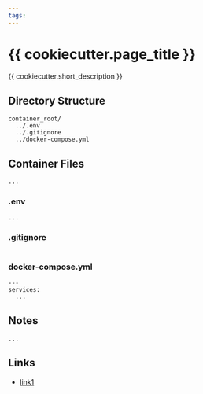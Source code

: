 ```yaml
---
tags:
---
```


# {{ cookiecutter.page_title }}

{{ cookiecutter.short_description }}

## Directory Structure

```text title="Container directory structure"
container_root/
  ../.env
  ../.gitignore
  ../docker-compose.yml
```

## Container Files

`...`

### .env

```text title="{{ cookiecutter.page_title | lower() }} .env" linenums="1"
...

```

### .gitignore

```text title="{{ cookiecutter.page_title | lower() }} .gitignore" linenums="1"

```

### docker-compose.yml

```text title="{{ cookiecutter.page_title | lower() }} docker-compose.yml" linenums="1"
---
services:
  ...

```

## Notes

`...`

## Links

- [link1](#)
